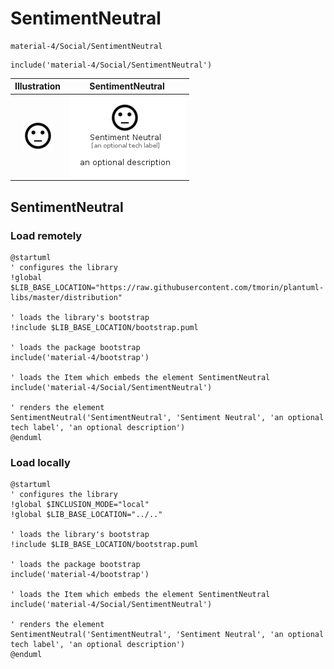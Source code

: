 # SentimentNeutral


```text
material-4/Social/SentimentNeutral
```

```text
include('material-4/Social/SentimentNeutral')
```



| Illustration | SentimentNeutral |
| :---: | :---: |
| ![illustration for Illustration](../../material-4/Social/SentimentNeutral.png) | ![illustration for SentimentNeutral](../../material-4/Social/SentimentNeutral.Local.png) |




## SentimentNeutral

### Load remotely
```plantuml
@startuml
' configures the library
!global $LIB_BASE_LOCATION="https://raw.githubusercontent.com/tmorin/plantuml-libs/master/distribution"

' loads the library's bootstrap
!include $LIB_BASE_LOCATION/bootstrap.puml

' loads the package bootstrap
include('material-4/bootstrap')

' loads the Item which embeds the element SentimentNeutral
include('material-4/Social/SentimentNeutral')

' renders the element
SentimentNeutral('SentimentNeutral', 'Sentiment Neutral', 'an optional tech label', 'an optional description')
@enduml
```

### Load locally
```plantuml
@startuml
' configures the library
!global $INCLUSION_MODE="local"
!global $LIB_BASE_LOCATION="../.."

' loads the library's bootstrap
!include $LIB_BASE_LOCATION/bootstrap.puml

' loads the package bootstrap
include('material-4/bootstrap')

' loads the Item which embeds the element SentimentNeutral
include('material-4/Social/SentimentNeutral')

' renders the element
SentimentNeutral('SentimentNeutral', 'Sentiment Neutral', 'an optional tech label', 'an optional description')
@enduml
```

